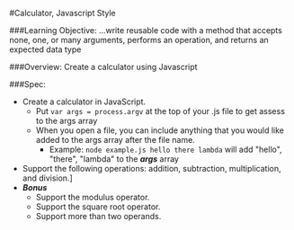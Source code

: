 #Calculator, Javascript Style

###Learning Objective:
...write reusable code with a method that accepts none, one, or many arguments, performs an operation, and returns an expected data type

###Overview:
Create a calculator using Javascript

###Spec:
* Create a calculator in JavaScript.
	* Put `var args = process.argv` at the top of your .js file to get assess to the args array
	* When you open a file, you can include anything that you would like added to the args array after the file name.
		* Example: `node example.js hello there lambda` will add "hello", "there", "lambda" to the ***args*** array
* Support the following operations: addition, subtraction, multiplication, and division.]
* ***Bonus***
	* Support the modulus operator.
	* Support the square root operator.
	* Support more than two operands.
